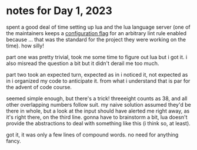 # notes for Day 1, 2023

spent a good deal of time setting up lua and the lua language server (one of the maintainers keeps a [configuration flag](https://github.com/LuaLS/lua-language-server/issues/546#issuecomment-846784935) for an arbitrary lint rule enabled because ... that was the standard for the project they were working on the time). how silly!

part one was pretty trivial, took me some time to figure out lua but i got it. i also misread the question a bit but it didn't derail me too much.

part two took an expected turn, expected as in i noticed it, not expected as in i organized my code to anticipate it. from what i understand that is par for the advent of code course.

seemed simple enough, but there's a trick! threeeight counts as 38, and all other overlapping numbers follow suit. my naive solution assumed they'd be there in whole, but a look at the input should have alerted me right away, as it's right there, on the third line. gonna have to brainstorm a bit, lua doesn't provide the abstractions to deal with something like this (i think so, at least).

got it, it was only a few lines of compound words. no need for anything fancy.
